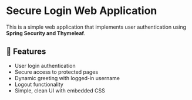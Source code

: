 # Secure Login Web Application

This is a simple web application that implements user authentication using **Spring Security and Thymeleaf**.

## 🚀 Features
- User login authentication
- Secure access to protected pages
- Dynamic greeting with logged-in username
- Logout functionality
- Simple, clean UI with embedded CSS
